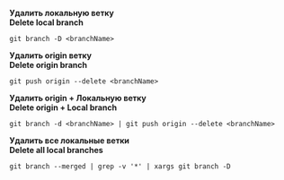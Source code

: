 **Удалить локальную ветку**<br/>
**Delete local branch**<br/>
```
git branch -D <branchName>
```

**Удалить origin ветку**<br/>
**Delete origin branch**<br/>
```
git push origin --delete <branchName>
```

**Удалить origin + Локальную ветку**<br/>
**Delete origin + Local branch**<br/>
```
git branch -d <branchName> | git push origin --delete <branchName>
```

**Удалить все локальные ветки**<br/>
**Delete all local branches**<br/>
```
git branch --merged | grep -v '*' | xargs git branch -D
```
